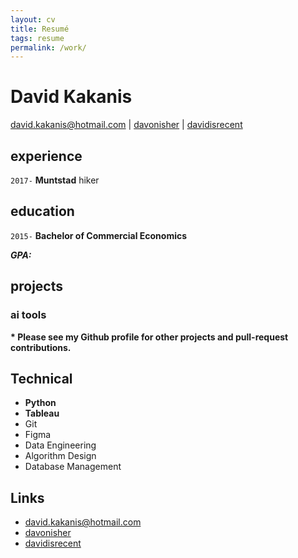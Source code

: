 ```yaml
---
layout: cv
title: Resumé
tags: resume
permalink: /work/
---
```

# David Kakanis

<div id="webaddress">
<a href="mailto:david.kakanis@hotmail.com">david.kakanis@hotmail.com</a>
|
<i class="fa fa-github"></i> <a href="http://github.com/davonisher">davonisher</a>
|
<i class="fa fa-twitter"></i> <a href="http://twitter.com/davidisrecent">davidisrecent</a>
</div>


## experience

`2017-`
__Muntstad__ hiker



## education

`2015-`
__Bachelor of Commercial Economics__

***GPA:***  


## projects

### ai tools


__* Please see my Github profile for other projects and pull-request contributions.__

## Technical

* **Python**
* **Tableau**
* Git
* Figma
* Data Engineering
* Algorithm Design
* Database Management


## Links

* <i class="fa fa-envelope"></i> <a href="mailto:david.kakanis@hotmail.com">david.kakanis@hotmail.com</a><br />
* <i class="fa fa-github"></i> <a href="http://github.com/davonisher">davonisher</a><br />
* <i class="fa fa-twitter"></i> <a href="http://twitter.com/davidisrecent">davidisrecent</a><br />

<!-- ### Footer

Last updated: May 2013 -->
